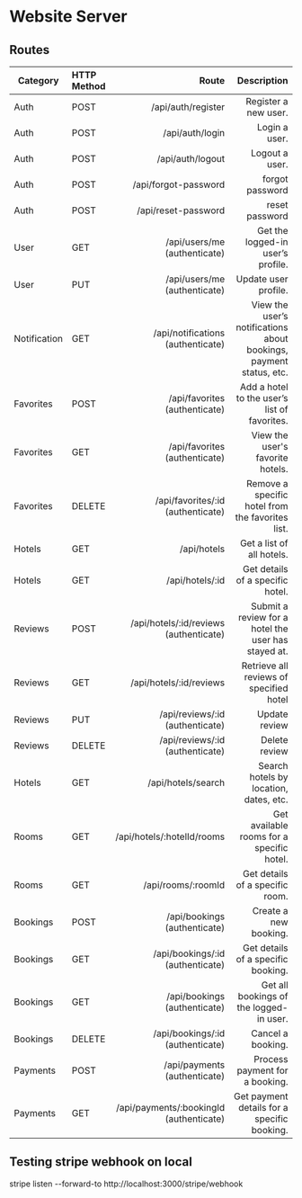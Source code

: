 # Website Server

## Routes

| Category     | HTTP Method |                                   Route |                                                        Description |
| ------------ | :---------- | --------------------------------------: | -----------------------------------------------------------------: |
| Auth         | POST        |                      /api/auth/register |                                               Register a new user. |
| Auth         | POST        |                         /api/auth/login |                                                      Login a user. |
| Auth         | POST        |                        /api/auth/logout |                                                     Logout a user. |
| Auth         | POST        |                    /api/forgot-password |                                                    forgot password |
| Auth         | POST        |                     /api/reset-password |                                                     reset password |
| User         | GET         |            /api/users/me (authenticate) |                                  Get the logged-in user’s profile. |
| User         | PUT         |            /api/users/me (authenticate) |                                               Update user profile. |
| Notification | GET         |       /api/notifications (authenticate) | View the user’s notifications about bookings, payment status, etc. |
| Favorites    | POST        |           /api/favorites (authenticate) |                       Add a hotel to the user’s list of favorites. |
| Favorites    | GET         |           /api/favorites (authenticate) |                                   View the user's favorite hotels. |
| Favorites    | DELETE      |       /api/favorites/:id (authenticate) |                   Remove a specific hotel from the favorites list. |
| Hotels       | GET         |                             /api/hotels |                                          Get a list of all hotels. |
| Hotels       | GET         |                         /api/hotels/:id |                                   Get details of a specific hotel. |
| Reviews      | POST        |  /api/hotels/:id/reviews (authenticate) |                Submit a review for a hotel the user has stayed at. |
| Reviews      | GET         |                 /api/hotels/:id/reviews |                            Retrieve all reviews of specified hotel |
| Reviews      | PUT         |         /api/reviews/:id (authenticate) |                                                      Update review |
| Reviews      | DELETE      |         /api/reviews/:id (authenticate) |                                                      Delete review |
| Hotels       | GET         |                      /api/hotels/search |                             Search hotels by location, dates, etc. |
| Rooms        | GET         |              /api/hotels/:hotelId/rooms |                          Get available rooms for a specific hotel. |
| Rooms        | GET         |                      /api/rooms/:roomId |                                    Get details of a specific room. |
| Bookings     | POST        |            /api/bookings (authenticate) |                                              Create a new booking. |
| Bookings     | GET         |        /api/bookings/:id (authenticate) |                                 Get details of a specific booking. |
| Bookings     | GET         |            /api/bookings (authenticate) |                            Get all bookings of the logged-in user. |
| Bookings     | DELETE      |        /api/bookings/:id (authenticate) |                                                  Cancel a booking. |
| Payments     | POST        |            /api/payments (authenticate) |                                     Process payment for a booking. |
| Payments     | GET         | /api/payments/:bookingId (authenticate) |                        Get payment details for a specific booking. |

## Testing stripe webhook on local

stripe listen --forward-to http://localhost:3000/stripe/webhook
